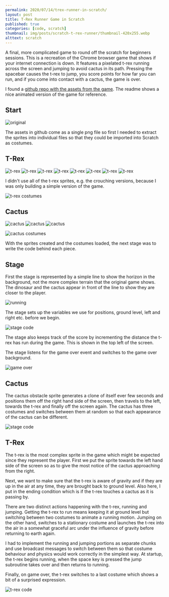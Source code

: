 ```yaml
---
permalink: 2020/07/14/trex-runner-in-scratch/
layout: post
title: T-Rex Runner Game in Scratch
published: true
categories: [code, scratch]
thumbnail: img/posts/scratch-t-rex-runner/thumbnail-420x255.webp
alttext: scratch
---
```


A final, more complicated game to round off the scratch for beginners sessions. This is a recreation of the Chrome browser game 
that shows if your internet connection is down. It features a pixelated t-rex running across the screen and jumping to avoid 
cactus in its path. Pressing the spacebar causes the t-rex to jump, you score points for how far you can run, and if you come 
into contact with a cactus, the game is over.

I found a <a href="https://github.com/wayou/t-rex-runner">github repo with the assets from the game</a>. The readme shows a nice 
animated version of the game for reference.

## Start 

![original](/img/posts/scratch-t-rex-runner/200-offline-sprite.webp)

The assets in github come as a single png file so first I needed to extract the sprites into individual files so that they could be 
imported into Scratch as costumes. 

## T-Rex

![t-rex](/img/posts/scratch-t-rex-runner/trex1.webp)
![t-rex](/img/posts/scratch-t-rex-runner/trex2.webp)
![t-rex](/img/posts/scratch-t-rex-runner/trex3.webp)
![t-rex](/img/posts/scratch-t-rex-runner/trex4.webp)
![t-rex](/img/posts/scratch-t-rex-runner/trex5.webp)
![t-rex](/img/posts/scratch-t-rex-runner/trex6.webp)
![t-rex](/img/posts/scratch-t-rex-runner/trex7.webp)
![t-rex](/img/posts/scratch-t-rex-runner/trex8.webp)

I didn't use all of the t-rex sprites, e.g. the crouching versions, because I was only building a simple version of the game. 

![t-rex costumes](/img/posts/scratch-t-rex-runner/t-rex-costumes.webp)

## Cactus

![cactus](/img/posts/scratch-t-rex-runner/cactus1.webp)
![cactus](/img/posts/scratch-t-rex-runner/cactus2.webp)
![cactus](/img/posts/scratch-t-rex-runner/cactus3.webp)

![cactus costumes](/img/posts/scratch-t-rex-runner/cactus-costumes.webp)


With the sprites created and the costumes loaded, the next stage was to write the code behind each piece. 

## Stage

First the stage is represented by a simple line to show the horizon in the background, not the more complex 
terrain that the original game shows. The dinosaur and the cactus appear in front of the line to show they are 
closer to the player. 

![running](/img/posts/scratch-t-rex-runner/running.webp)

The stage sets up the variables we use for positions, ground level, left and right etc. before we begin. 

![stage code](/img/posts/scratch-t-rex-runner/stage-code.webp)

The stage also keeps track of the score by incrementing the distance the t-rex has run during the game. This is 
shown in the top left of the screen. 

The stage listens for the game over event and switches to the game over background.

![game over](/img/posts/scratch-t-rex-runner/game-over.webp)


## Cactus 

The cactus obstacle sprite generates a clone of itself ever few seconds and positions them off the right hand side of 
the screen, then travels to the left, towards the t-rex and finally off the screen again. The cactus has 
three costumes and switches between them at random so that each appearance of the cactus can be different. 

![stage code](/img/posts/scratch-t-rex-runner/cactus-code.webp)


## T-Rex

The t-rex is the most complex sprite in the game which might be expected since they represent the player. First we put the 
sprite towards the left hand side of the screen so as to give the most notice of the cactus approaching from the right. 

Next, we want to make sure that the t-rex is aware of gravity and if they are up in the air at any time, they are brought back 
to ground level. Also here, I put in the ending condition which is if the t-rex touches a cactus as it is passing by. 

There are two distinct actions happening with the t-rex, running and jumping. Getting the t-rex to run means keeping it at ground level 
but switching between two costumes to animate a running motion. Jumping on the other hand, switches to a stationary costume and 
launches the t-rex into the air in a somewhat graceful arc under the influence of gravity before returning to earth again. 

I had to implement the running and jumping portions as separate chunks and use broadcast messages to switch between them so that 
costume behaviour and physics would work correctly in the simplest way. At startup, the t-rex begins running, when the space key is pressed
the jump subroutine takes over and then returns to running.

Finally, on game over, the t-rex switches to a last costume which shows a bit of a surprised expression. 

![t-rex code](/img/posts/scratch-t-rex-runner/t-rex-code.webp)
